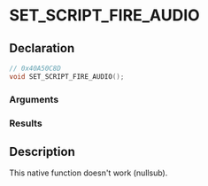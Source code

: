 # SET_SCRIPT_FIRE_AUDIO

## Declaration
```cpp
// 0x40A50C8D
void SET_SCRIPT_FIRE_AUDIO();
```

### Arguments

### Results

## Description
This native function doesn't work (nullsub).